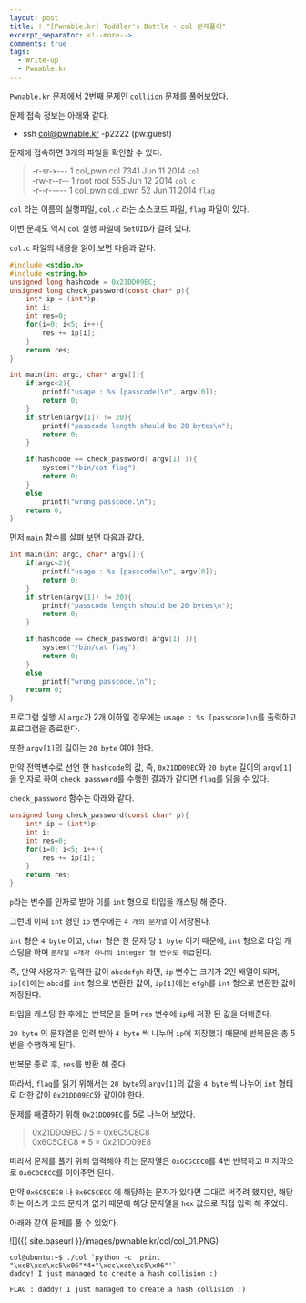 ```yaml
---
layout: post
title: ! "[Pwnable.kr] Toddler's Bottle - col 문제풀이"
excerpt_separator: <!--more-->
comments: true
tags:
  - Write-up
  - Pwnable.kr
---
```


`Pwnable.kr` 문제에서 2번째 문제인 `colliion` 문제를 풀어보았다.  

문제 접속 정보는 아래와 같다.  

<!--more-->

* ssh col@pwnable.kr -p2222 (pw:guest)

문제에 접속하면 3개의 파일을 확인할 수 있다.  

> -r-sr-x---  1 col_pwn col     7341 Jun 11  2014 `col`  
> -rw-r--r--  1 root    root     555 Jun 12  2014 `col.c`  
> -r--r-----  1 col_pwn col_pwn   52 Jun 11  2014 `flag`  

`col` 라는 이름의 실행파일, `col.c` 라는 소스코드 파일, `flag` 파일이 있다.  

이번 문제도 역시 `col` 실행 파일에 `SetUID`가 걸려 있다.  

`col.c` 파일의 내용을 읽어 보면 다음과 같다.  

```c
#include <stdio.h>
#include <string.h>
unsigned long hashcode = 0x21DD09EC;
unsigned long check_password(const char* p){
	int* ip = (int*)p;
	int i;
	int res=0;
	for(i=0; i<5; i++){
		res += ip[i];
	}
	return res;
}

int main(int argc, char* argv[]){
	if(argc<2){
		printf("usage : %s [passcode]\n", argv[0]);
		return 0;
	}
	if(strlen(argv[1]) != 20){
		printf("passcode length should be 20 bytes\n");
		return 0;
	}

	if(hashcode == check_password( argv[1] )){
		system("/bin/cat flag");
		return 0;
	}
	else
		printf("wrong passcode.\n");
	return 0;
}
```

먼저 `main` 함수를 살펴 보면 다음과 같다.  

```c
int main(int argc, char* argv[]){
	if(argc<2){
		printf("usage : %s [passcode]\n", argv[0]);
		return 0;
	}
	if(strlen(argv[1]) != 20){
		printf("passcode length should be 20 bytes\n");
		return 0;
	}

	if(hashcode == check_password( argv[1] )){
		system("/bin/cat flag");
		return 0;
	}
	else
		printf("wrong passcode.\n");
	return 0;
}
```

프로그램 실행 시 `argc`가 2개 이하일 경우에는 `usage : %s [passcode]\n`를 출력하고 프로그램을 종료한다.  

또한 `argv[1]`의 길이는 `20 byte` 여야 한다.  

만약 전역변수로 선언 한 `hashcode`의 값, 즉, `0x21DD09EC`와 `20 byte` 길이의 `argv[1]`을 인자로 하여 `check_password`를 수행한 결과가 같다면 `flag`를 읽을 수 있다.  

`check_password` 함수는 아래와 같다.  

```c
unsigned long check_password(const char* p){
	int* ip = (int*)p;
	int i;
	int res=0;
	for(i=0; i<5; i++){
		res += ip[i];
	}
	return res;
}
```

`p`라는 변수를 인자로 받아 이를 `int` 형으로 타입을 캐스팅 해 준다.  

그런데 이때 `int` 형인 `ip` 변수에는 `4 개의 문자열` 이 저장된다.  

`int` 형은 `4 byte` 이고, `char` 형은 한 문자 당 `1 byte` 이기 때문에, `int` 형으로 타입 캐스팅을 하며 `문자열 4개가 하나의 integer 형 변수로 취급`된다.  

즉, 만약 사용자가 입력한 값이 `abcdefgh` 라면, `ip` 변수는 크기가 2인 배열이 되며, `ip[0]`에는 `abcd`를 `int` 형으로 변환한 값이, `ip[1]`에는 `efgh`를 `int` 형으로 변환한 값이 저장된다.  

타입을 캐스팅 한 후에는 반복문을 돌며 `res` 변수에 `ip`에 저장 된 값을 더해준다.  

`20 byte` 의 문자열을 입력 받아 `4 byte` 씩 나누어 `ip`에 저장했기 때문에 반복문은 총 5번을 수행하게 된다.  

반복문 종료 후, `res`를 반환 해 준다.  

따라서, `flag`를 읽기 위해서는 `20 byte`의 `argv[1]`의 값을 `4 byte` 씩 나누어 `int` 형태로 더한 값이 `0x21DD09EC`와 같아야 한다.  

문제를 해결하기 위해 `0x21DD09EC`를 5로 나누어 보았다.  

> 0x21DD09EC / 5 = 0x6C5CEC8  
> 0x6C5CEC8 * 5 = 0x21DD09E8  

따라서 문제를 풀기 위해 입력해야 하는 문자열은 `0x6C5CEC8`를 4번 반복하고 마지막으로 `0x6C5CECC`를 이어주면 된다.  

만약 `0x6C5CEC8` 나 `0x6C5CECC` 에 해당하는 문자가 있다면 그대로 써주려 했지만, 해당하는 아스키 코드 문자가 없기 때문에 해당 문자열을 `hex` 값으로 직접 입력 해 주었다.  

아래와 같이 문제를 풀 수 있었다.  

![]({{ site.baseurl }}/images/pwnable.kr/col/col_01.PNG)

```
col@ubuntu:~$ ./col `python -c 'print "\xc8\xce\xc5\x06"*4+"\xcc\xce\xc5\x06"'`
daddy! I just managed to create a hash collision :)
```

```
FLAG : daddy! I just managed to create a hash collision :)
```
